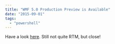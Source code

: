 ```yaml
---
title: "WMF 5.0 Production Preview is Available"
date: "2015-09-01"
tags: 
  - "powershell"
---
```


Have a look [here](http://blogs.msdn.com/b/powershell/archive/2015/08/31/windows-management-framework-5-0-production-preview-is-now-available.aspx). Still not quite RTM, but close!
